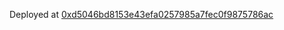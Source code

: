 Deployed at [0xd5046bd8153e43efa0257985a7fec0f9875786ac](https://explorer2.callisto.network/addr/0xd5046bd8153e43efa0257985a7fec0f9875786ac)

